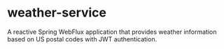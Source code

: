 # weather-service
A reactive Spring WebFlux application that provides weather information based on US postal codes with JWT authentication.

